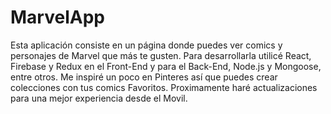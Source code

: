 # MarvelApp

Esta aplicación consiste en un página donde puedes ver comics y personajes de Marvel que más te gusten. Para desarrollarla utilicé React, Firebase y Redux en el Front-End y para el Back-End, Node.js y Mongoose, entre otros. Me inspiré un poco en Pinteres así que puedes crear colecciones con tus comics Favoritos. Proximamente haré actualizaciones para una mejor experiencia desde el Movil.
